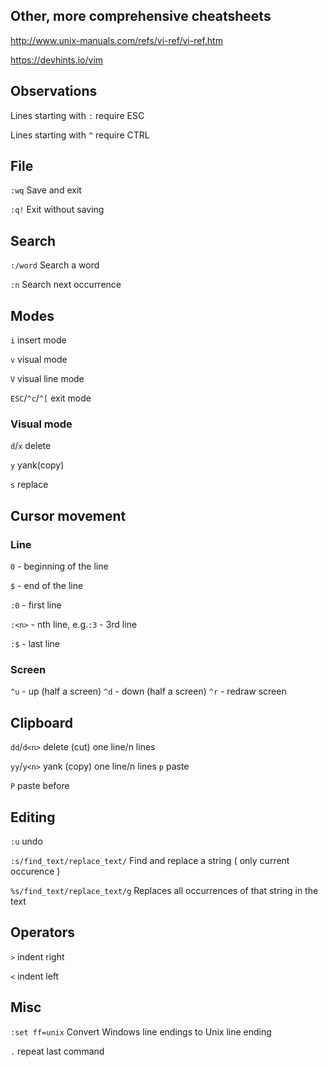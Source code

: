 ## Other, more comprehensive cheatsheets
http://www.unix-manuals.com/refs/vi-ref/vi-ref.htm

https://devhints.io/vim

## Observations
Lines starting with `:` require ESC

Lines starting with `^` require CTRL

## File
`:wq`	Save and exit

`:q!`	Exit without saving

## Search
`:/word`	Search a word

`:n` Search next occurrence

## Modes
`i`	insert mode

`v` visual mode

`V` visual line mode

`ESC`/`^c`/`^[` exit mode 

### Visual mode
`d`/`x` delete

`y` yank(copy)

`s` replace

## Cursor movement
### Line
`0` - beginning of the line

`$` - end of the line

`:0` - first line

`:<n>` - nth line, e.g.`:3` - 3rd line

`:$` - last line

### Screen
`^u` - up (half a screen)
`^d` - down (half a screen)
`^r` - redraw screen

## Clipboard
`dd`/`d<n>` delete (cut) one line/n lines

`yy`/`y<n>` yank (copy) one line/n lines
`p` paste

`P` paste before

## Editing
`:u` undo

`:s/find_text/replace_text/`	Find and replace a string ( only current occurence )

`%s/find_text/replace_text/g`	Replaces all occurrences of that string in the text

## Operators
`>` indent right

`<` indent left

## Misc
`:set ff=unix` Convert Windows line endings to Unix line ending

`.` repeat last command
